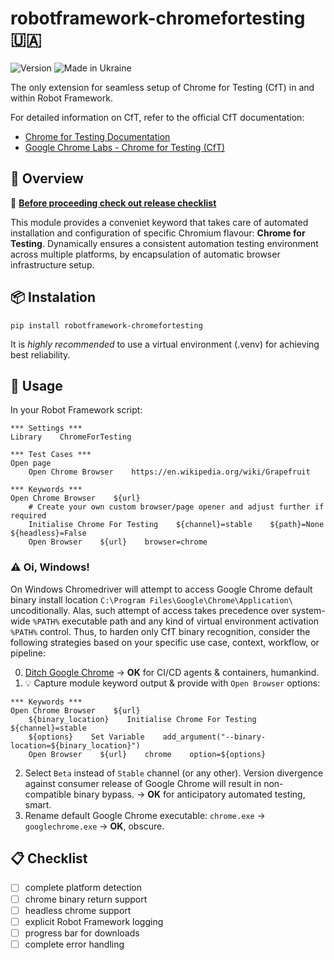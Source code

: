 # robotframework-chromefortesting :ukraine:

![Version](https://img.shields.io/badge/version-0.8.93-%2392C444) ![Made in Ukraine](https://img.shields.io/badge/made_in_Ukraine-%23AF1717)

The only extension for seamless setup of Chrome for Testing (CfT) in and within Robot Framework.

For detailed information on CfT, refer to the official CfT documentation:

- [Chrome for Testing Documentation](https://developer.chrome.com/blog/chrome-for-testing/)
- [Google Chrome Labs - Chrome for Testing (CfT)](https://googlechromelabs.github.io/chrome-for-testing/)

## :book: Overview

:tophat: [**Before proceeding check out release checklist**](#clipboard-checklist)

This module provides a conveniet keyword that takes care of automated installation and configuration of specific Chromium flavour: **Chrome for Testing**. Dynamically ensures a consistent automation testing environment across multiple platforms, by encapsulation of automatic browser infrastructure setup.

## :package: Instalation

```shell
pip install robotframework-chromefortesting
```

It is _highly recommended_ to use a virtual environment (.venv) for achieving best reliability.

## :hammer: Usage

In your Robot Framework script:

```robot
*** Settings ***
Library    ChromeForTesting

*** Test Cases ***
Open page
    Open Chrome Browser    https://en.wikipedia.org/wiki/Grapefruit

*** Keywords ***
Open Chrome Browser    ${url}
    # Create your own custom browser/page opener and adjust further if required
    Initialise Chrome For Testing    ${channel}=stable    ${path}=None    ${headless}=False
    Open Browser    ${url}    browser=chrome
```

### :warning: Oi, Windows!

On Windows Chromedriver will attempt to access Google Chrome default binary install location `C:\Program Files\Google\Chrome\Application\` uncoditionally.
Alas, such attempt of access takes precedence over system-wide `%PATH%` executable path and any kind of virtual environment activation `%PATH%` control.
Thus, to harden only CfT binary recognition, consider the following strategies based on your specific use case, context, workflow, or pipeline:

0. [Ditch Google Chrome](https://en.wikipedia.org/wiki/Nothing_to_hide_argument) -> **OK** for CI/CD agents & containers, humankind.
1. :bulb: Capture module keyword output & provide with `Open Browser` options:

```robot
*** Keywords ***
Open Chrome Browser    ${url}
    ${binary_location}    Initialise Chrome For Testing    ${channel}=stable
    ${options}    Set Variable    add_argument("--binary-location=${binary_location}")
    Open Browser    ${url}    chrome    option=${options}
```

2. Select `Beta` instead of `Stable` channel (or any other).
   Version divergence against consumer release of Google Chrome will result in non-compatible binary bypass. -> **OK** for anticipatory automated testing, smart.
3. Rename default Google Chrome executable: `chrome.exe` -> `googlechrome.exe` -> **OK**, obscure.

## :clipboard: Checklist

- [ ] complete platform detection
- [ ] chrome binary return support
- [ ] headless chrome support
- [ ] explicit Robot Framework logging
- [ ] progress bar for downloads
- [ ] complete error handling
